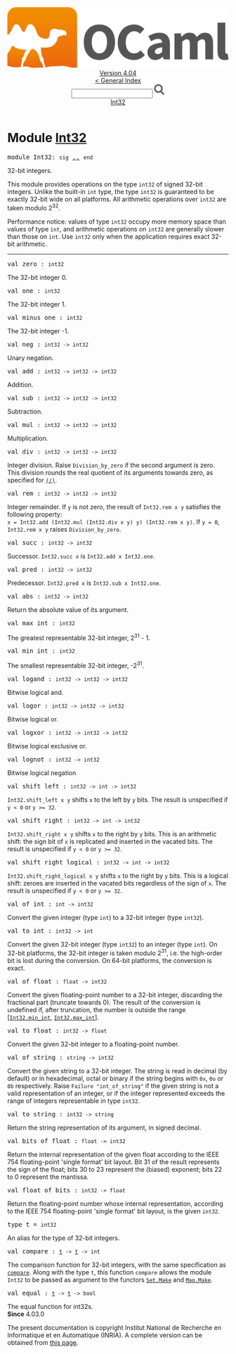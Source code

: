 <!-- ((! set title API !)) ((! set documentation !)) ((! set api !)) ((! set nobreadcrumb !)) -->
<div class="api"><header><nav class="toc brand"><a class="brand" href="https://ocaml.org/"><img src="colour-logo-gray.svg" class="svg" alt="OCaml"></a></nav><nav class="toc"><div class="toc_version"><a href="/docs" id="version-select">Version 4.04</a></div><a href="index.html">&lt; General Index</a><div class="api_search"><input type="text" name="apisearch" id="api_search" oninput="mySearch(false);" onkeypress="this.oninput();" onclick="this.oninput();" onpaste="this.oninput();">
<img src="search_icon.svg" alt="Search" class="svg" onclick="mySearch(false)"></div>
<div id="search_results"></div><div class="toc_title"><a href="#top">Int32</a></div><ul></ul></nav></header>

<h1>Module <a href="type_Int32.html">Int32</a></h1>

<pre><span class="keyword">module</span> Int32: <code class="code"><span class="keyword">sig</span></code> <a href="Int32.html">..</a> <code class="code"><span class="keyword">end</span></code></pre><div class="info module top">
32-bit integers.
<p>

   This module provides operations on the type <code class="code">int32</code>
   of signed 32-bit integers.  Unlike the built-in <code class="code">int</code> type,
   the type <code class="code">int32</code> is guaranteed to be exactly 32-bit wide on all
   platforms.  All arithmetic operations over <code class="code">int32</code> are taken
   modulo 2<sup class="superscript">32</sup>.
</p><p>

   Performance notice: values of type <code class="code">int32</code> occupy more memory
   space than values of type <code class="code">int</code>, and arithmetic operations on
   <code class="code">int32</code> are generally slower than those on <code class="code">int</code>.  Use <code class="code">int32</code>
   only when the application requires exact 32-bit arithmetic.<br>
</p></div>
<hr width="100%">

<pre><span id="VALzero"><span class="keyword">val</span> zero</span> : <code class="type">int32</code></pre><div class="info ">
The 32-bit integer 0.<br>
</div>

<pre><span id="VALone"><span class="keyword">val</span> one</span> : <code class="type">int32</code></pre><div class="info ">
The 32-bit integer 1.<br>
</div>

<pre><span id="VALminus_one"><span class="keyword">val</span> minus_one</span> : <code class="type">int32</code></pre><div class="info ">
The 32-bit integer -1.<br>
</div>

<pre><span id="VALneg"><span class="keyword">val</span> neg</span> : <code class="type">int32 -&gt; int32</code></pre><div class="info ">
Unary negation.<br>
</div>

<pre><span id="VALadd"><span class="keyword">val</span> add</span> : <code class="type">int32 -&gt; int32 -&gt; int32</code></pre><div class="info ">
Addition.<br>
</div>

<pre><span id="VALsub"><span class="keyword">val</span> sub</span> : <code class="type">int32 -&gt; int32 -&gt; int32</code></pre><div class="info ">
Subtraction.<br>
</div>

<pre><span id="VALmul"><span class="keyword">val</span> mul</span> : <code class="type">int32 -&gt; int32 -&gt; int32</code></pre><div class="info ">
Multiplication.<br>
</div>

<pre><span id="VALdiv"><span class="keyword">val</span> div</span> : <code class="type">int32 -&gt; int32 -&gt; int32</code></pre><div class="info ">
Integer division.  Raise <code class="code"><span class="constructor">Division_by_zero</span></code> if the second
   argument is zero.  This division rounds the real quotient of
   its arguments towards zero, as specified for <a href="Pervasives.html#VAL(/)"><code class="code">(/)</code></a>.<br>
</div>

<pre><span id="VALrem"><span class="keyword">val</span> rem</span> : <code class="type">int32 -&gt; int32 -&gt; int32</code></pre><div class="info ">
Integer remainder.  If <code class="code">y</code> is not zero, the result
   of <code class="code"><span class="constructor">Int32</span>.rem&nbsp;x&nbsp;y</code> satisfies the following property:
   <code class="code">x&nbsp;=&nbsp;<span class="constructor">Int32</span>.add&nbsp;(<span class="constructor">Int32</span>.mul&nbsp;(<span class="constructor">Int32</span>.div&nbsp;x&nbsp;y)&nbsp;y)&nbsp;(<span class="constructor">Int32</span>.rem&nbsp;x&nbsp;y)</code>.
   If <code class="code">y&nbsp;=&nbsp;0</code>, <code class="code"><span class="constructor">Int32</span>.rem&nbsp;x&nbsp;y</code> raises <code class="code"><span class="constructor">Division_by_zero</span></code>.<br>
</div>

<pre><span id="VALsucc"><span class="keyword">val</span> succ</span> : <code class="type">int32 -&gt; int32</code></pre><div class="info ">
Successor.  <code class="code"><span class="constructor">Int32</span>.succ&nbsp;x</code> is <code class="code"><span class="constructor">Int32</span>.add&nbsp;x&nbsp;<span class="constructor">Int32</span>.one</code>.<br>
</div>

<pre><span id="VALpred"><span class="keyword">val</span> pred</span> : <code class="type">int32 -&gt; int32</code></pre><div class="info ">
Predecessor.  <code class="code"><span class="constructor">Int32</span>.pred&nbsp;x</code> is <code class="code"><span class="constructor">Int32</span>.sub&nbsp;x&nbsp;<span class="constructor">Int32</span>.one</code>.<br>
</div>

<pre><span id="VALabs"><span class="keyword">val</span> abs</span> : <code class="type">int32 -&gt; int32</code></pre><div class="info ">
Return the absolute value of its argument.<br>
</div>

<pre><span id="VALmax_int"><span class="keyword">val</span> max_int</span> : <code class="type">int32</code></pre><div class="info ">
The greatest representable 32-bit integer, 2<sup class="superscript">31</sup> - 1.<br>
</div>

<pre><span id="VALmin_int"><span class="keyword">val</span> min_int</span> : <code class="type">int32</code></pre><div class="info ">
The smallest representable 32-bit integer, -2<sup class="superscript">31</sup>.<br>
</div>

<pre><span id="VALlogand"><span class="keyword">val</span> logand</span> : <code class="type">int32 -&gt; int32 -&gt; int32</code></pre><div class="info ">
Bitwise logical and.<br>
</div>

<pre><span id="VALlogor"><span class="keyword">val</span> logor</span> : <code class="type">int32 -&gt; int32 -&gt; int32</code></pre><div class="info ">
Bitwise logical or.<br>
</div>

<pre><span id="VALlogxor"><span class="keyword">val</span> logxor</span> : <code class="type">int32 -&gt; int32 -&gt; int32</code></pre><div class="info ">
Bitwise logical exclusive or.<br>
</div>

<pre><span id="VALlognot"><span class="keyword">val</span> lognot</span> : <code class="type">int32 -&gt; int32</code></pre><div class="info ">
Bitwise logical negation<br>
</div>

<pre><span id="VALshift_left"><span class="keyword">val</span> shift_left</span> : <code class="type">int32 -&gt; int -&gt; int32</code></pre><div class="info ">
<code class="code"><span class="constructor">Int32</span>.shift_left&nbsp;x&nbsp;y</code> shifts <code class="code">x</code> to the left by <code class="code">y</code> bits.
   The result is unspecified if <code class="code">y&nbsp;&lt;&nbsp;0</code> or <code class="code">y&nbsp;&gt;=&nbsp;32</code>.<br>
</div>

<pre><span id="VALshift_right"><span class="keyword">val</span> shift_right</span> : <code class="type">int32 -&gt; int -&gt; int32</code></pre><div class="info ">
<code class="code"><span class="constructor">Int32</span>.shift_right&nbsp;x&nbsp;y</code> shifts <code class="code">x</code> to the right by <code class="code">y</code> bits.
   This is an arithmetic shift: the sign bit of <code class="code">x</code> is replicated
   and inserted in the vacated bits.
   The result is unspecified if <code class="code">y&nbsp;&lt;&nbsp;0</code> or <code class="code">y&nbsp;&gt;=&nbsp;32</code>.<br>
</div>

<pre><span id="VALshift_right_logical"><span class="keyword">val</span> shift_right_logical</span> : <code class="type">int32 -&gt; int -&gt; int32</code></pre><div class="info ">
<code class="code"><span class="constructor">Int32</span>.shift_right_logical&nbsp;x&nbsp;y</code> shifts <code class="code">x</code> to the right by <code class="code">y</code> bits.
   This is a logical shift: zeroes are inserted in the vacated bits
   regardless of the sign of <code class="code">x</code>.
   The result is unspecified if <code class="code">y&nbsp;&lt;&nbsp;0</code> or <code class="code">y&nbsp;&gt;=&nbsp;32</code>.<br>
</div>

<pre><span id="VALof_int"><span class="keyword">val</span> of_int</span> : <code class="type">int -&gt; int32</code></pre><div class="info ">
Convert the given integer (type <code class="code">int</code>) to a 32-bit integer
    (type <code class="code">int32</code>).<br>
</div>

<pre><span id="VALto_int"><span class="keyword">val</span> to_int</span> : <code class="type">int32 -&gt; int</code></pre><div class="info ">
Convert the given 32-bit integer (type <code class="code">int32</code>) to an
   integer (type <code class="code">int</code>).  On 32-bit platforms, the 32-bit integer
   is taken modulo 2<sup class="superscript">31</sup>, i.e. the high-order bit is lost
   during the conversion.  On 64-bit platforms, the conversion
   is exact.<br>
</div>

<pre><span id="VALof_float"><span class="keyword">val</span> of_float</span> : <code class="type">float -&gt; int32</code></pre><div class="info ">
Convert the given floating-point number to a 32-bit integer,
   discarding the fractional part (truncate towards 0).
   The result of the conversion is undefined if, after truncation,
   the number is outside the range [<a href="Int32.html#VALmin_int"><code class="code"><span class="constructor">Int32</span>.min_int</code></a>, <a href="Int32.html#VALmax_int"><code class="code"><span class="constructor">Int32</span>.max_int</code></a>].<br>
</div>

<pre><span id="VALto_float"><span class="keyword">val</span> to_float</span> : <code class="type">int32 -&gt; float</code></pre><div class="info ">
Convert the given 32-bit integer to a floating-point number.<br>
</div>

<pre><span id="VALof_string"><span class="keyword">val</span> of_string</span> : <code class="type">string -&gt; int32</code></pre><div class="info ">
Convert the given string to a 32-bit integer.
   The string is read in decimal (by default) or in hexadecimal,
   octal or binary if the string begins with <code class="code">0x</code>, <code class="code">0o</code> or <code class="code">0b</code>
   respectively.
   Raise <code class="code"><span class="constructor">Failure</span>&nbsp;<span class="string">"int_of_string"</span></code> if the given string is not
   a valid representation of an integer, or if the integer represented
   exceeds the range of integers representable in type <code class="code">int32</code>.<br>
</div>

<pre><span id="VALto_string"><span class="keyword">val</span> to_string</span> : <code class="type">int32 -&gt; string</code></pre><div class="info ">
Return the string representation of its argument, in signed decimal.<br>
</div>

<pre><span id="VALbits_of_float"><span class="keyword">val</span> bits_of_float</span> : <code class="type">float -&gt; int32</code></pre><div class="info ">
Return the internal representation of the given float according
   to the IEEE 754 floating-point 'single format' bit layout.
   Bit 31 of the result represents the sign of the float;
   bits 30 to 23 represent the (biased) exponent; bits 22 to 0
   represent the mantissa.<br>
</div>

<pre><span id="VALfloat_of_bits"><span class="keyword">val</span> float_of_bits</span> : <code class="type">int32 -&gt; float</code></pre><div class="info ">
Return the floating-point number whose internal representation,
   according to the IEEE 754 floating-point 'single format' bit layout,
   is the given <code class="code">int32</code>.<br>
</div>

<pre><span id="TYPEt"><span class="keyword">type</span> <code class="type"></code>t</span> = <code class="type">int32</code> </pre>
<div class="info ">
An alias for the type of 32-bit integers.<br>
</div>


<pre><span id="VALcompare"><span class="keyword">val</span> compare</span> : <code class="type"><a href="Int32.html#TYPEt">t</a> -&gt; <a href="Int32.html#TYPEt">t</a> -&gt; int</code></pre><div class="info ">
The comparison function for 32-bit integers, with the same specification as
    <a href="Pervasives.html#VALcompare"><code class="code">compare</code></a>.  Along with the type <code class="code">t</code>, this function <code class="code">compare</code>
    allows the module <code class="code"><span class="constructor">Int32</span></code> to be passed as argument to the functors
    <a href="Set.Make.html"><code class="code"><span class="constructor">Set</span>.<span class="constructor">Make</span></code></a> and <a href="Map.Make.html"><code class="code"><span class="constructor">Map</span>.<span class="constructor">Make</span></code></a>.<br>
</div>

<pre><span id="VALequal"><span class="keyword">val</span> equal</span> : <code class="type"><a href="Int32.html#TYPEt">t</a> -&gt; <a href="Int32.html#TYPEt">t</a> -&gt; bool</code></pre><div class="info ">
The equal function for int32s.<br>
<b>Since</b> 4.03.0<br>
</div>
<div class="copyright">The present documentation is copyright Institut National de Recherche en Informatique et en Automatique (INRIA). A complete version can be obtained from <a href="http://caml.inria.fr/pub/docs/manual-ocaml/">this page</a>.</div></div>